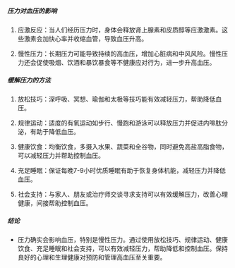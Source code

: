 ##### 压力对血压的影响

1. 应激反应：当人们经历压力时，身体会释放肾上腺素和皮质醇等应激激素。这些激素会加快心率并收缩血管，导致血压升高。

2. 慢性压力：长期压力可能导致持续的高血压，增加心脏病和中风风险。慢性压力还会促使吸烟、饮酒和暴饮暴食等不健康应对行为，进一步升高血压。

##### 缓解压力的方法

1. 放松技巧：深呼吸、冥想、瑜伽和太极等技巧能有效减轻压力，帮助降低血压。

2. 规律运动：适度的有氧运动如步行、慢跑和游泳可以释放压力并促进内啡肽分泌，有助于降低血压。

3. 健康饮食：均衡饮食，多摄入水果、蔬菜和全谷物，同时避免高盐高脂食物，可以减轻压力并帮助控制血压。

4. 充足睡眠：保证每晚7-9小时优质睡眠有助于恢复身体机能，减轻压力并降低血压。

5. 社会支持：与家人、朋友或治疗师交谈寻求支持可以有效缓解压力，改善心理健康，间接帮助控制血压。

##### 结论
* 压力确实会影响血压，特别是慢性压力。通过使用放松技巧、规律运动、健康饮食、充足睡眠和社会支持，可以有效减轻压力，帮助降低和控制血压。保持良好的心理和生理健康对预防和管理高血压至关重要。